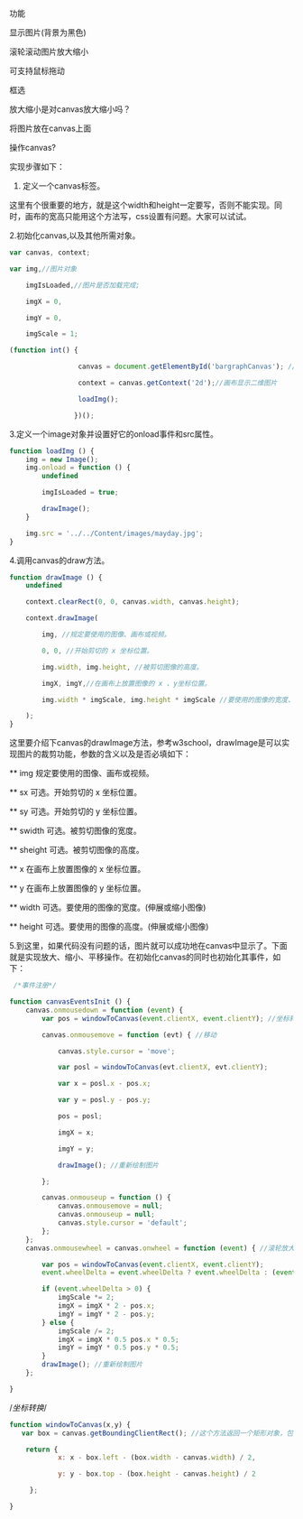 功能

显示图片(背景为黑色)

滚轮滚动图片放大缩小

可支持鼠标拖动

框选



放大缩小是对canvas放大缩小吗？

将图片放在canvas上面

操作canvas?



实现步骤如下：

1. 定义一个canvas标签。

这里有个很重要的地方，就是这个width和height一定要写，否则不能实现。同时，画布的宽高只能用这个方法写，css设置有问题。大家可以试试。

2.初始化canvas,以及其他所需对象。

```js
var canvas, context;

var img,//图片对象

    imgIsLoaded,//图片是否加载完成;

    imgX = 0,

    imgY = 0,

    imgScale = 1;

(function int() {

                 canvas = document.getElementById('bargraphCanvas'); //画布对象

                 context = canvas.getContext('2d');//画布显示二维图片

                 loadImg();

                })();
```



3.定义一个image对象并设置好它的onload事件和src属性。

```js
function loadImg () {
    img = new Image();
    img.onload = function () {
        undefined

        imgIsLoaded = true;

        drawImage();
    }

    img.src = '../../Content/images/mayday.jpg';
}
```



4.调用canvas的draw方法。

```js
function drawImage () {
    undefined

    context.clearRect(0, 0, canvas.width, canvas.height);

    context.drawImage(

        img, //规定要使用的图像、画布或视频。

        0, 0, //开始剪切的 x 坐标位置。

        img.width, img.height, //被剪切图像的高度。

        imgX, imgY,//在画布上放置图像的 x 、y坐标位置。

        img.width * imgScale, img.height * imgScale //要使用的图像的宽度、高度

    );
}
```



这里要介绍下canvas的drawImage方法，参考w3school，drawImage是可以实现图片的裁剪功能，参数的含义以及是否必填如下：

** img 规定要使用的图像、画布或视频。

** sx 可选。开始剪切的 x 坐标位置。

** sy 可选。开始剪切的 y 坐标位置。

** swidth 可选。被剪切图像的宽度。

** sheight 可选。被剪切图像的高度。

** x 在画布上放置图像的 x 坐标位置。

** y 在画布上放置图像的 y 坐标位置。

** width 可选。要使用的图像的宽度。(伸展或缩小图像)

** height 可选。要使用的图像的高度。(伸展或缩小图像)

5.到这里，如果代码没有问题的话，图片就可以成功地在canvas中显示了。下面就是实现放大、缩小、平移操作。在初始化canvas的同时也初始化其事件，如下：

```js
 /*事件注册*/

function canvasEventsInit () {
    canvas.onmousedown = function (event) {
        var pos = windowToCanvas(event.clientX, event.clientY); //坐标转换，将窗口坐标转换成canvas的坐标

        canvas.onmousemove = function (evt) { //移动

            canvas.style.cursor = 'move';

            var posl = windowToCanvas(evt.clientX, evt.clientY);

            var x = posl.x - pos.x;

            var y = posl.y - pos.y;

            pos = posl;

            imgX = x;

            imgY = y;

            drawImage(); //重新绘制图片

        };

        canvas.onmouseup = function () {
            canvas.onmousemove = null;
            canvas.onmouseup = null;
            canvas.style.cursor = 'default';
        };
    };
    canvas.onmousewheel = canvas.onwheel = function (event) { //滚轮放大缩小

        var pos = windowToCanvas(event.clientX, event.clientY);
        event.wheelDelta = event.wheelDelta ? event.wheelDelta : (event.deltalY * (-40)); //获取当前鼠标的滚动情况

        if (event.wheelDelta > 0) {
            imgScale *= 2;
            imgX = imgX * 2 - pos.x;
            imgY = imgY * 2 - pos.y;
        } else {
            imgScale /= 2;
            imgX = imgX * 0.5 pos.x * 0.5;
            imgY = imgY * 0.5 pos.y * 0.5;
        }
        drawImage(); //重新绘制图片
    };

}
```



/*坐标转换*/

```js
function windowToCanvas(x,y) {
   var box = canvas.getBoundingClientRect(); //这个方法返回一个矩形对象，包含四个属性：left、top、right和bottom。分别表示元素各边与页面上边和左边的距离

	return {
            x: x - box.left - (box.width - canvas.width) / 2,

            y: y - box.top - (box.height - canvas.height) / 2

     };

}
```

